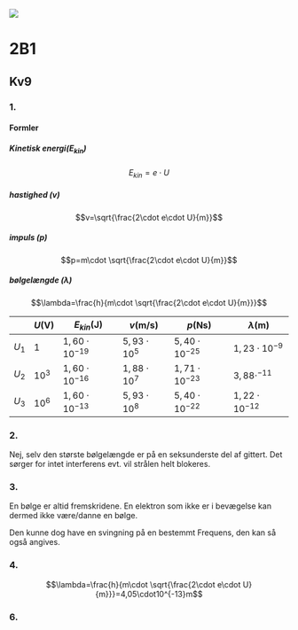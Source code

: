![](_Templates/back1.jpg#background_fade)
# 2B1
## Kv9
### 1.
#### Formler
##### Kinetisk energi($E_{kin}$)
$$E_{kin}=e\cdot U$$
##### hastighed ($v$)
$$v=\sqrt{\frac{2\cdot e\cdot U}{m}}$$
##### impuls ($p$)
$$p=m\cdot \sqrt{\frac{2\cdot e\cdot U}{m}}$$
##### bølgelængde ($\lambda$)
$$\lambda=\frac{h}{m\cdot \sqrt{\frac{2\cdot e\cdot U}{m}}}$$

|  | $U$(V) | $E_{kin}$(J) | $v$(m/s) | $p$(Ns) | $\lambda$(m) |
| ---- | ---- | ---- | ---- | ---- | ---- |
| $U_1$ | $1$ | $1,60\cdot10^{-19}$ | $5,93\cdot10^5$ | $5,40\cdot10^{-25}$ | $1,23\cdot10^{-9}$ |
| $U_2$ | $10^3$ | $1,60\cdot10^{-16}$ | $1,88\cdot10^7$ | $1,71\cdot10^{-23}$ | $3,88\cdot^{-11}$ |
| $U_3$ | $10^6$ | $1,60\cdot10^{-13}$ | $5,93\cdot10^8$ | $5,40\cdot10^{-22}$ | $1,22\cdot10^{-12}$ |

### 2.
Nej, 
selv den største bølgelængde er på en seksunderste del af gittert. Det sørger for intet interferens evt. vil strålen helt blokeres.

### 3.
En bølge er altid fremskridene. En elektron som ikke er i bevægelse kan dermed ikke være/danne en bølge.

Den kunne dog have en svingning på en bestemmt Frequens, den kan så også angives.

### 4.

$$\lambda=\frac{h}{m\cdot \sqrt{\frac{2\cdot e\cdot U}{m}}}=4,05\cdot10^{-13}m$$
### 6.

